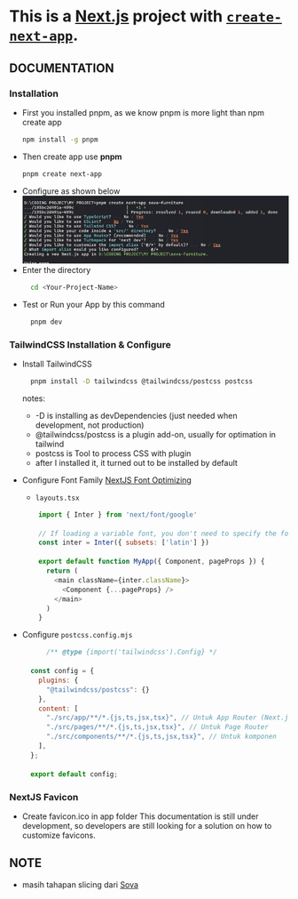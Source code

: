 # This is a [Next.js](https://nextjs.org) project with [`create-next-app`](https://nextjs.org/docs/app/api-reference/cli/create-next-app).

## DOCUMENTATION

### Installation

- First you installed pnpm, as we know pnpm is more light than npm create app
    ```bash
    npm install -g pnpm
    ```
- Then create app use <b>pnpm</b>
    ```bash
    pnpm create next-app
    ```
- Configure as shown below
    ![Configure Installation](configure-app.png)
- Enter the directory
  ```bash
    cd <Your-Project-Name>
  ```
- Test or Run your App by this command
  ```bash
    pnpm dev
  ```

### TailwindCSS Installation & Configure 
- Install TailwindCSS
  ```bash
    pnpm install -D tailwindcss @tailwindcss/postcss postcss
  ```
  notes:
  - -D is installing as devDependencies (just needed when development, not production)
  - @tailwindcss/postcss is a plugin add-on, usually for optimation in tailwind
  - postcss is Tool to process CSS with plugin
  - after I installed it, it turned out to be installed by default
- Configure Font Family
  [NextJS Font Optimizing](https://nextjs.org/docs/pages/building-your-application/optimizing/fonts)
  - ```layouts.tsx```
  ```javascript
      import { Inter } from 'next/font/google'
      
      // If loading a variable font, you don't need to specify the font weight
      const inter = Inter({ subsets: ['latin'] })
      
      export default function MyApp({ Component, pageProps }) {
        return (
          <main className={inter.className}>
            <Component {...pageProps} />
          </main>
        )
      }
  ```

- Configure ```postcss.config.mjs```
  ```mjs
        /** @type {import('tailwindcss').Config} */

    const config = {
      plugins: {
        "@tailwindcss/postcss": {}
      },
      content: [
        "./src/app/**/*.{js,ts,jsx,tsx}", // Untuk App Router (Next.js 13+)
        "./src/pages/**/*.{js,ts,jsx,tsx}", // Untuk Page Router
        "./src/components/**/*.{js,ts,jsx,tsx}", // Untuk komponen
      ],
    };

    export default config;

  ```


### NextJS Favicon
- Create favicon.ico in app folder
This documentation is still under development, so developers are still looking for a solution on how to customize favicons.




## NOTE
- masih tahapan slicing dari [Sova](file:///D:/CODING%20PROJECT/LEARN/DICODING/Dasar%20Pemrograman%20Web%20-%20IDCAMP%202024/Tugas-Akhir/index.html)